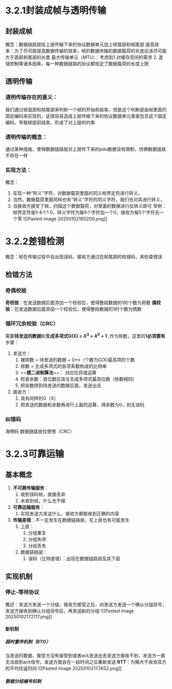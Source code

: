 # 3.2.1封装成帧与透明传输
## 封装成帧
概念：数据链路层给上层传输下来的协议数据单元加上帧首部和帧尾部
提高效率：为了尽可能提高数据传输的效率，帧的数据传输的数据载荷的长度应该尽可能大于首部和尾部的长度
最大传输单元（MTU）：考虑到1.对缓存空间的需求 2. 差错控制等诸多因素，每一种数据链路的协议都规定了数据载荷的长度上限
## 透明传输
### 透明传输存在的意义：
我们通过帧首部和帧尾部来判断一个帧的开始和结束，但是这个判断是由帧里面的固定编码来实现的，这很容易造成上层传输下来的协议数据单元里面包含这个固定编码，导致帧提前结束，形成了对上层的约束
### 透明传输的概念：
通过某种措施，使得数据链路层对上层传下来的pdu数据没有限制，仿佛数据链路不存在一样
### **实现方法**：
概念：
1. 实现一种“转义”字符，对数据载荷里面的同义帧界定符进行转义，
2. 当然，数据载荷里面同样也有“转义”字符的同义字符，我们也对其进行转义，
3. 当接收方接受了帧，扫描这个数据载荷，对里面的数据进行反转义即可
举例：
帧界定符是0 6个1 0，转义字符为每5个字符加一个0，接收方每5个字符去一个零
![[Pasted image 20250102160209.png]]
# 3.2.2差错检测
概念：帧在传输过程中会出现误码，接收方通过在帧尾部的检错码，来检查错误
## 检错方法
### 奇偶校验
**奇校验**：在发送数据后面添加一个校验位，使得整段数据的1的个数为奇数
**偶校验**：在发送数据后面添加一个校验位，使得整段数据的1的个数为偶数
### 循环冗余校验（CRC）
需要**待发送的数据**和**生成多项式G(X) = $X^3$ + $X^2$ + 1** ,作为除数，这里的**1必须要有**
步骤：
1. 发送方：
	1. 被除数 = 待发送的数据 + 0\*n（个数为G(X)最高项的个数
	2. 除数 = 生成多项式的各项系数构成的比特串
	3. ==**模二进制算法**==： 对应位异或运算
	4. 检查余数：其位数应该与生成多项式最高位数（除数相同）
	5. 把余数拼到待发送的数据后面，发送出去
2. 接收方：
	1. 具有同样的G（X）
	2. 把发送的数据和余数再进行上面的运算，得余数为0，则无误码
### 纠错码
海明码
数据链路层仅使用（CRC）
# 3.2.3可靠运输
## 基本概念
1. **不可靠传输服务**：
	1. 收到误码帧，直接丢弃
	2. 未收到帧，什么也不做
2. **可靠运输服务**：
	1. 实现发送方发送什么，接收方都能收到正确的内容
3. **传输差错**：不一定发生在数据链路层，在上层也有可能发生
	1. 上层：
		1. 分组重复
		2. 分组失序
		3. 分组丢失
	2. 数据链路层：
		1. 误码（比特差错）：出现在数据链路层及其下层
## 实现机制
### 停止-等待协议
概述：发送方发送一个分组，接收方接受之后，向发送方发送一个确认分组信号，发送方接收到确认分组信号后，再发送新的分组
![[Pasted image 20250102172117.png]]
#### 新机制
##### 超时重传机制（RTO）
当发送的数据，接受方没有接受到或者ack发送出去发送方接收不到，发送方一直无法收到ack信号，发送方就会在一段时间之后重新发送
**RTT**：为略大于收发双方的平均往返时间
![[Pasted image 20250102172652.png]]

##### 数据分组编号机制



